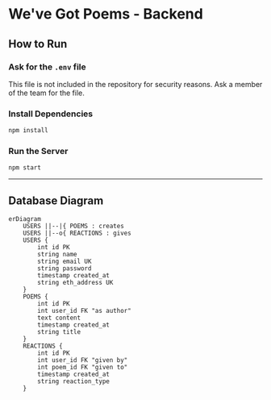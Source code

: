# We've Got Poems - Backend

## How to Run

### Ask for the `.env` file

This file is not included in the repository for security reasons.
Ask a member of the team for the file.

### Install Dependencies

```bash
npm install
```

### Run the Server

```bash
npm start
```

---

## Database Diagram

```mermaid
erDiagram
    USERS ||--|{ POEMS : creates
    USERS ||--o{ REACTIONS : gives
    USERS {
        int id PK
        string name
        string email UK
        string password
        timestamp created_at
        string eth_address UK
    }
    POEMS {
        int id PK
        int user_id FK "as author"
        text content
        timestamp created_at
        string title
    }
    REACTIONS {
        int id PK
        int user_id FK "given by"
        int poem_id FK "given to"
        timestamp created_at
        string reaction_type
    }

```

